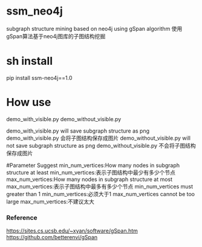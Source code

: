# ssm_neo4j
subgraph structure mining based on neo4j using gSpan algorithm
使用gSpan算法基于neo4j图库的子图结构挖掘

# sh install
pip install ssm-neo4j==1.0

# How use
demo_with_visible.py
demo_without_visible.py

demo_with_visible.py will save subgraph structure as png
demo_with_visible.py 会将子图结构保存成图片
demo_without_visible.py will not save subgraph structure as png
demo_without_visible.py 不会将子图结构保存成图片

#Parameter Suggest
min_num_vertices:How many nodes in subgraph structure at least
min_num_vertices:表示子图结构中最少有多少个节点
max_num_vertices:How many nodes in subgraph structure at most
max_num_vertices:表示子图结构中最多有多少个节点
min_num_vertices must greater than 1
min_num_vertices:必须大于1
max_num_vertices cannot be too large
max_num_vertices:不建议太大

### Reference
https://sites.cs.ucsb.edu/~xyan/software/gSpan.htm
https://github.com/betterenvi/gSpan


